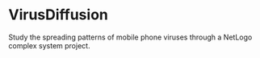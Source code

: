 # VirusDiffusion
Study the spreading patterns of mobile phone viruses through a NetLogo complex system project. 

